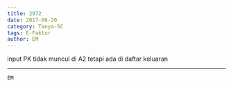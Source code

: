 ```yaml
---
title: 2972
date: 2017-06-20
category: Tanya-SC
tags: E-Faktur
author: EM
---
```


input PK tidak muncul di A2 tetapi ada di daftar keluaran

---



`EM`
